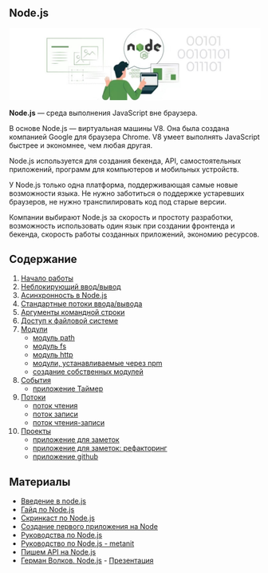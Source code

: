 ## Node.js
![](node/images/node-logo.jpg)

**Node.js** — среда выполнения JavaScript вне браузера.

В основе Node.js — виртуальная машины V8. Она была создана компанией Google для браузера Chrome. V8 умеет выполнять JavaScript быстрее и экономнее, чем любая другая.

Node.js используется для создания бекенда, API, самостоятельных приложений, программ для компьютеров и мобильных устройств.  

У Node.js только одна платформа, поддерживающая самые новые возможности языка. Не нужно заботиться о поддержке устаревших браузеров, не нужно транспилировать код под старые версии.

Компании выбирают Node.js за скорость и простоту разработки, возможность использовать один язык при создании фронтенда и бекенда, скорость работы созданных приложений, экономию ресурсов.

## Содержание

1. [Начало работы](node/node-core/introduction.md)
2. [Неблокирующий ввод/вывод](node/node-core/io.md)
3. [Асинхронность в Node.js](node/node-core/asynchrony.md)
4. [Стандартные потоки ввода/вывода](node/node-core/stdio.md)
5. [Аргументы командной строки](node/node-core/argv.md)
6. [Доступ к файловой системе](node/node-core/fs-access.md)
7. [Модули](node/node-core/module.md)
   - [модуль path](node/module/path.md)
   - [модуль fs](node/module/fs.md)
   - [модуль http](node/module/http.md)
   - [модули, устанавливаемые через npm](node/module/npm-module.md)
   - [создание собственных модулей](node/module/create-module.md)
8. [События](node/node-core/events.md)
   - [приложение Таймер](node/projects/timer.md)
9. [Потоки](node/flow/flow.md)
   - [поток чтения](node/flow/flow-read.md)
   - [поток записи](node/flow/flow-write.md)
   - [поток чтения-записи](node/flow/flow-read-write.md)
10. [Проекты](node/projects/projects.md)
    - [приложение для заметок](node/projects/notes.md)
    - [приложение для заметок: рефакторинг](node/projects/notes-refactoring.md)
    - [приложение github](node/projects/github-app.md)


## Материалы
- [Введение в node.js](http://imnotgenius.com/vvedeniya-v-node-js/)
- [Гайд по Node.js](https://nodejsdev.ru/guide/)
- [Скринкаст по Node.js](https://learn.javascript.ru/screencast/nodejs)
- [Создание первого приложения на Node](https://webref.ru/dev/first-node-app)
- [Руководства по Node.js](https://nodeguide.ru/doc/)
- [Руководство по Node.js - metanit](https://metanit.com/web/nodejs/)
- [Пишем API на Node.js](https://loftblog.ru/material/1-ustanavlivaem-node-pravilno/)
- [Герман Волков. Node.js](https://youtu.be/qZ5xzkEdkhg) - [Презентация](https://drive.google.com/file/d/1P3mRxOQISJHEatmAEv5X_f1Qk8OEr9rZ/view)